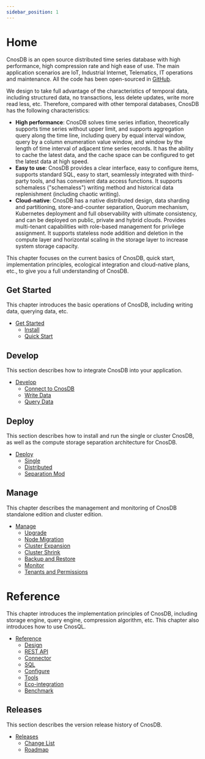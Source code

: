 ```yaml
---
sidebar_position: 1
---
```


# Home

CnosDB is an open source distributed time series database with high performance, high compression rate and high ease of use. The main application scenarios are IoT, Industrial Internet, Telematics, IT operations and maintenance. All the code has been open-sourced in [GitHub](https://github.com/cnosdb/cnosdb).

We design to take full advantage of the characteristics of temporal data, including structured data, no transactions, less delete updates, write more read less, etc. Therefore, compared with other temporal databases, CnosDB has the following characteristics:


- **High performance**: CnosDB solves time series inflation, theoretically supports time series without upper limit, and supports aggregation query along the time line, including query by equal interval window, query by a column enumeration value window, and window by the length of time interval of adjacent time series records. It has the ability to cache the latest data, and the cache space can be configured to get the latest data at high speed.
- **Easy to use**: CnosDB provides a clear interface, easy to configure items, supports standard SQL, easy to start, seamlessly integrated with third-party tools, and has convenient data access functions. It supports schemaless ("schemaless") writing method and historical data replenishment (including chaotic writing).
- **Cloud-native**: CnosDB has a native distributed design, data sharding and partitioning, store-and-counter separation, Quorum mechanism, Kubernetes deployment and full observability with ultimate consistency, and can be deployed on public, private and hybrid clouds. Provides multi-tenant capabilities with role-based management for privilege assignment. It supports stateless node addition and deletion in the compute layer and horizontal scaling in the storage layer to increase system storage capacity.

This chapter focuses on the current basics of CnosDB, quick start, implementation principles, ecological integration and cloud-native plans, etc., to give you a full understanding of CnosDB.


## Get Started

This chapter introduces the basic operations of CnosDB, including writing data, querying data, etc.

- [Get Started](./category/get-started)
  - [Install](./start/install)
  - [Quick Start](./start/quick_start)

## Develop

This section describes how to integrate CnosDB into your application.

- [Develop](./category/develop)
  - [Connect to CnosDB](./develop/api)
  - [Write Data](./develop/write)
  - [Query Data](./develop/query)

## Deploy

This section describes how to install and run the single or cluster CnosDB, as well as the compute storage separation architecture for CnosDB.

- [Deploy](./category/deploy)
  - [Single](./deploy/single)
  - [Distributed](./deploy/distributed)
  - [Separation Mod](./deploy/separation_mod)

## Manage

This chapter describes the management and monitoring of CnosDB standalone edition and cluster edition.

- [Manage](./category/manage)
  - [Upgrade](./manage/upgrade)
  - [Node Migration](./manage/migration)
  - [Cluster Expansion](./manage/cluster_expansion)
  - [Cluster Shrink](./manage/cluster_shrink)
  - [Backup and Restore](./manage/backup)
  - [Monitor](./manage/monitor)
  - [Tenants and Permissions](./manage/tenant)

# Reference

This chapter introduces the implementation principles of CnosDB, including storage engine, query engine, compression algorithm, etc. This chapter also introduces how to use CnosQL.

- [Reference](./category/reference)
  - [Design](./reference/design)
  - [REST API](./reference/rest_api)
  - [Connector](./reference/connector)
  - [SQL](./reference/sql)
  - [Configure](./reference/config)
  - [Tools](./reference/tools)
  - [Eco-integration](./reference/ecosystem)
  - [Benchmark](./reference/performance)

## Releases

This section describes the version release history of CnosDB.

- [Releases](./category/releases)
  - [Change List](./release/changelist)
  - [Roadmap](./release/roadmap)


